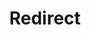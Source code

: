 ---
layout: src/layouts/Redirect.astro
pubDate: 2023-01-01
modDate: 2024-05-22
title: Redirect
redirect: /docs/best-practices/deployments/lifecycles-and-environments
description: Guidelines and recommendations for configuring your lifecycles to control the flow to your environments
---